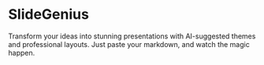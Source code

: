 # SlideGenius
Transform your ideas into stunning presentations with AI-suggested themes and professional layouts. Just paste your markdown, and watch the magic happen.
